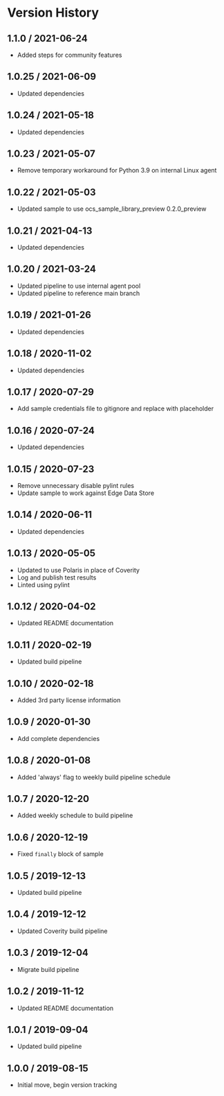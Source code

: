 # Version History

## 1.1.0 / 2021-06-24

- Added steps for community features

## 1.0.25 / 2021-06-09

- Updated dependencies

## 1.0.24 / 2021-05-18

- Updated dependencies

## 1.0.23 / 2021-05-07

- Remove temporary workaround for Python 3.9 on internal Linux agent

## 1.0.22 / 2021-05-03

- Updated sample to use ocs_sample_library_preview 0.2.0_preview

## 1.0.21 / 2021-04-13

- Updated dependencies

## 1.0.20 / 2021-03-24

- Updated pipeline to use internal agent pool
- Updated pipeline to reference main branch

## 1.0.19 / 2021-01-26

- Updated dependencies

## 1.0.18 / 2020-11-02

- Updated dependencies

## 1.0.17 / 2020-07-29

- Add sample credentials file to gitignore and replace with placeholder

## 1.0.16 / 2020-07-24

- Updated dependencies

## 1.0.15 / 2020-07-23

- Remove unnecessary disable pylint rules
- Update sample to work against Edge Data Store

## 1.0.14 / 2020-06-11

- Updated dependencies

## 1.0.13 / 2020-05-05

- Updated to use Polaris in place of Coverity
- Log and publish test results
- Linted using pylint

## 1.0.12 / 2020-04-02

- Updated README documentation

## 1.0.11 / 2020-02-19

- Updated build pipeline

## 1.0.10 / 2020-02-18

- Added 3rd party license information

## 1.0.9 / 2020-01-30

- Add complete dependencies

## 1.0.8 / 2020-01-08

- Added 'always' flag to weekly build pipeline schedule

## 1.0.7 / 2020-12-20

- Added weekly schedule to build pipeline

## 1.0.6 / 2020-12-19

- Fixed `finally` block of sample

## 1.0.5 / 2019-12-13

- Updated build pipeline

## 1.0.4 / 2019-12-12

- Updated Coverity build pipeline

## 1.0.3 / 2019-12-04

- Migrate build pipeline

## 1.0.2 / 2019-11-12

- Updated README documentation

## 1.0.1 / 2019-09-04

- Updated build pipeline

## 1.0.0 / 2019-08-15

- Initial move, begin version tracking
